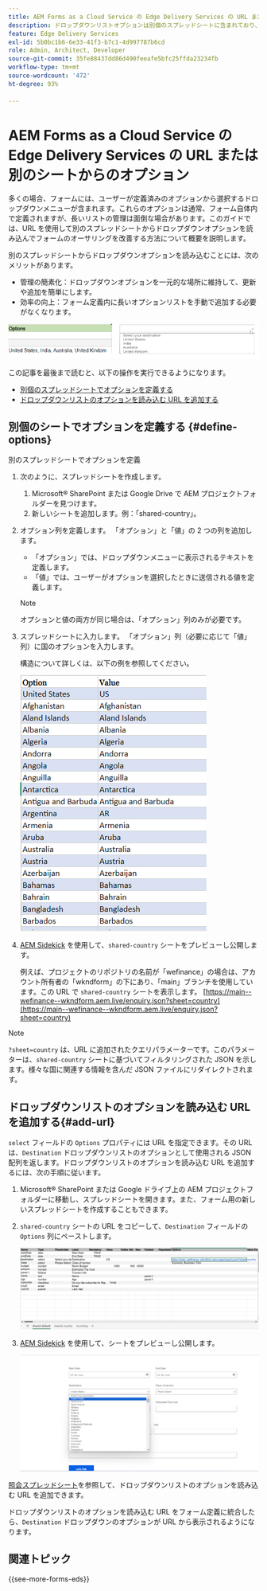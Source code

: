```yaml
---
title: AEM Forms as a Cloud Service の Edge Delivery Services の URL または別のシートからドロップダウンリストオプションを読み込む
description: ドロップダウンリストオプションは別個のスプレッドシートに含まれており、指定された URL を介してプライマリスプレッドシートに読み込まれます。
feature: Edge Delivery Services
exl-id: 5b0bc1b6-6e33-41f3-b7c1-4d997787b6cd
role: Admin, Architect, Developer
source-git-commit: 35fe88437dd86d490feeafe5bfc25ffda23234fb
workflow-type: tm+mt
source-wordcount: '472'
ht-degree: 93%

---
```



# AEM Forms as a Cloud Service の Edge Delivery Services の URL または別のシートからのオプション

多くの場合、フォームには、ユーザーが定義済みのオプションから選択するドロップダウンメニューが含まれます。これらのオプションは通常、フォーム自体内で定義されますが、長いリストの管理は面倒な場合があります。このガイドでは、URL を使用して別のスプレッドシートからドロップダウンオプションを読み込んでフォームのオーサリングを改善する方法について概要を説明します。


別のスプレッドシートからドロップダウンオプションを読み込むことには、次のメリットがあります。

* 管理の簡素化：ドロップダウンオプションを一元的な場所に維持して、更新や追加を簡単にします。
* 効率の向上：フォーム定義内に長いオプションリストを手動で追加する必要がなくなります。

![ドロップダウンオプション](/help/forms/assets/drop-down-options.png)


この記事を最後まで読むと、以下の操作を実行できるようになります。

* [別個のスプレッドシートでオプションを定義する](#define-options)
* [ドロップダウンリストのオプションを読み込む URL を追加する](#add-url)

## 別個のシートでオプションを定義する {#define-options}

別のスプレッドシートでオプションを定義

1. 次のように、スプレッドシートを作成します。
   1. Microsoft® SharePoint または Google Drive で AEM プロジェクトフォルダーを見つけます。
   1. 新しいシートを追加します。例：「shared-country」。
1. オプション列を定義します。
「オプション」と「値」の 2 つの列を追加します。
   * 「オプション」では、ドロップダウンメニューに表示されるテキストを定義します。
   * 「値」では、ユーザーがオプションを選択したときに送信される値を定義します。

   >[!NOTE]
   >
   >オプションと値の両方が同じ場合は、「オプション」列のみが必要です。

1. スプレッドシートに入力します。
「オプション」列（必要に応じて「値」列）に国のオプションを入力します。

   構造について詳しくは、以下の例を参照してください。

   ![国のドロップダウン](/help/forms/assets/drop-down-country-options.png)

1. [AEM Sidekick](https://www.aem.live/developer/tutorial#preview-and-publish-your-content) を使用して、`shared-country` シートをプレビューし公開します。

   例えば、プロジェクトのリポジトリの名前が「wefinance」の場合は、アカウント所有者の「wkndform」の下にあり、「main」ブランチを使用しています。この URL で `shared-country` シートを表示します。
   [https://main--wefinance--wkndform.aem.live/enquiry.json?sheet=country](https://main--wefinance--wkndform.aem.live/enquiry.json?sheet=country)

>[!NOTE]
>
> `?sheet=country` は、URL に追加されたクエリパラメーターです。このパラメーターは、`shared-country` シートに基づいてフィルタリングされた JSON を示します。様々な国に関連する情報を含んだ JSON ファイルにリダイレクトされます。

## ドロップダウンリストのオプションを読み込む URL を追加する{#add-url}

`select` フィールドの `Options` プロパティには URL を指定できます。その URL は、`Destination` ドロップダウンリストのオプションとして使用される JSON 配列を返します。ドロップダウンリストのオプションを読み込む URL を追加するには、次の手順に従います。

1. Microsoft® SharePoint または Google ドライブ上の AEM プロジェクトフォルダーに移動し、スプレッドシートを開きます。また、フォーム用の新しいスプレッドシートを作成することもできます。
1. `shared-country` シートの URL をコピーして、`Destination` フィールドの `Options` 列にペーストします。

   ![照会スプレッドシート](/help/forms/assets/drop-down-enquiry.png)

1. [AEM Sidekick](https://www.aem.live/developer/tutorial#preview-and-publish-your-content) を使用して、シートをプレビューし公開します。


   ![国のドロップダウン](/help/forms/assets/load-dropdown-options-form.png)

[照会スプレッドシート](/help/edge/assets/enquiry.xlsx)を参照して、ドロップダウンリストのオプションを読み込む URL を追加できます。

ドロップダウンリストのオプションを読み込む URL をフォーム定義に統合したら、`Destination` ドロップダウンのオプションが URL から表示されるようになります。

<!-- For example, if your project's repository is named "wefinance", it's located under the account owner "wkndform", and you're using the "main" branch, the below URL displays the `enquiry` form displaying the options saved in the separate sheet:

[https://main--wefinance--wkndform.aem.live/enquiry-form](https://main--wefinance--wkndform.aem.live/enquiry-form) 
-->

## 関連トピック

{{see-more-forms-eds}}


